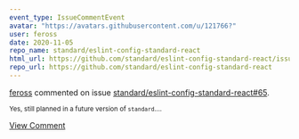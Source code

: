 ```yaml
---
event_type: IssueCommentEvent
avatar: "https://avatars.githubusercontent.com/u/121766?"
user: feross
date: 2020-11-05
repo_name: standard/eslint-config-standard-react
html_url: https://github.com/standard/eslint-config-standard-react/issues/65
repo_url: https://github.com/standard/eslint-config-standard-react
---
```


<a href='https://github.com/feross' target='_blank'>feross</a> commented on issue <a href='https://github.com/standard/eslint-config-standard-react/issues/65' target='_blank'>standard/eslint-config-standard-react#65</a>.

<small>Yes, still planned in a future version of `standard`....</small>

<a href='https://github.com/standard/eslint-config-standard-react/issues/65' target='_blank'>View Comment</a>